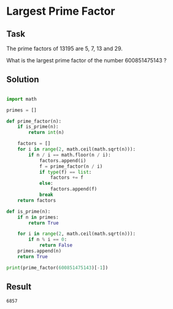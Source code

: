 # Largest Prime Factor

## Task

The prime factors of 13195 are 5, 7, 13 and 29.

What is the largest prime factor of the number 600851475143 ?

## Solution

``` python

import math

primes = []

def prime_factor(n):
    if is_prime(n):
        return int(n)

    factors = []
    for i in range(2, math.ceil(math.sqrt(n))):
        if n / i == math.floor(n / i):
            factors.append(i)
            f = prime_factor(n / i)
            if type(f) == list:
                factors += f
            else:
                factors.append(f)
            break
    return factors

def is_prime(n):
    if n in primes:
        return True

    for i in range(2, math.ceil(math.sqrt(n))):
        if n % i == 0:
            return False
    primes.append(n)
    return True

print(prime_factor(600851475143)[-1])

```

## Result

    6857
